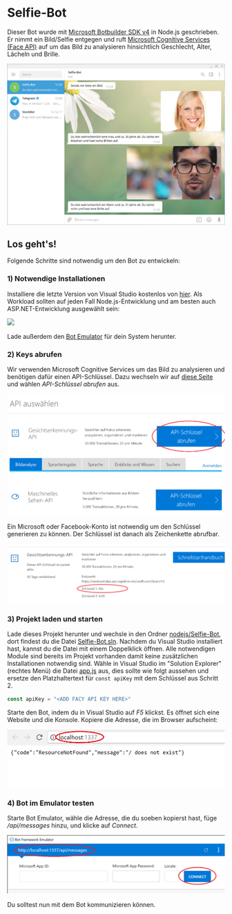 ﻿# Selfie-Bot
Dieser Bot wurde mit [Microsoft Botbuilder SDK v4](https://github.com/Microsoft/botbuilder-js) in Node.js geschrieben. Er nimmt ein Bild/Selfie entgegen und ruft [Microsoft Cognitive Services (Face API)](https://azure.microsoft.com/de-de/services/cognitive-services/face/) auf um das Bild zu analysieren hinsichtlich Geschlecht, Alter, Lächeln und Brille.

![](images/selfie-bot.png)

## Los geht's!

Folgende Schritte sind notwendig um den Bot zu entwickeln:

### 1) Notwendige Installationen
Installiere die letzte Version von Visual Studio kostenlos von [hier](https://www.visualstudio.com/en/downloads). Als Workload sollten auf jeden Fall Node.js-Entwicklung und am besten auch ASP.NET-Entwicklung ausgewählt sein:

![](https://github.com/christian-vorhemus/DashboardTemplate/blob/master/images/setup.png)

Lade außerdem den [Bot Emulator](https://github.com/Microsoft/BotFramework-Emulator/releases) für dein System herunter.

### 2) Keys abrufen
Wir verwenden Microsoft Cognitive Services um das Bild zu analysieren und benötigen dafür einen API-Schlüssel. Dazu wechseln wir auf [diese Seite](https://azure.microsoft.com/de-de/try/cognitive-services/?api=face-api) und wählen _API-Schlüssel abrufen_ aus.

![](images/face-api.png)

Ein Microsoft oder Facebook-Konto ist notwendig um den Schlüssel generieren zu können. Der Schlüssel ist danach als Zeichenkette abrufbar.

![](images/api-key.png)

### 3) Projekt laden und starten
Lade dieses Projekt herunter und wechsle in den Ordner [nodejs/Selfie-Bot](src), dort findest du die Datei [Selfie-Bot.sln](src/Selfie-bot.sln). Nachdem du Visual Studio installiert hast, kannst du die Datei mit einem Doppelklick öffnen. Alle notwendigen Module sind bereits im Projekt vorhanden damit keine zusätzlichen Installationen notwendig sind. Wähle in Visual Studio im "Solution Explorer" (rechtes Menü) die Datei [app.js](src/Selfie-Bot/app.js) aus, dies sollte wie folgt aussehen und ersetze den Platzhaltertext für ```const apiKey``` mit dem Schlüssel aus Schritt 2.

```typescript
const apiKey = "<ADD FACY API KEY HERE>"
```

Starte den Bot, indem du in Visual Studio auf _F5_ klickst. Es öffnet sich eine Website und die Konsole. Kopiere die Adresse, die im Browser aufscheint:

![](images/browser.png)

### 4) Bot im Emulator testen
Starte Bot Emulator, wähle die Adresse, die du soeben kopierst hast, füge _/api/messages_ hinzu, und klicke auf _Connect_.

![](images/emulator.png)

Du solltest nun mit dem Bot kommunizieren können.